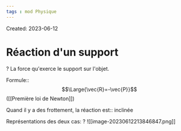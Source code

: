 ```yaml
---
tags : mod Physique
---
```

Created: 2023-06-12


   # Réaction d'un support
   ?
   La force qu'exerce le support sur l'objet.
   
   Formule::$$\Large{\vec{R}=-\vec{P}}$$ ([[Première loi de Newton]])

   
   Quand il y a des frottement, la réaction est:: inclinée
<!--SR:!2023-09-08,1,230-->

  Représentations des deux cas:
  ?
![[image-20230612213846847.png]]

